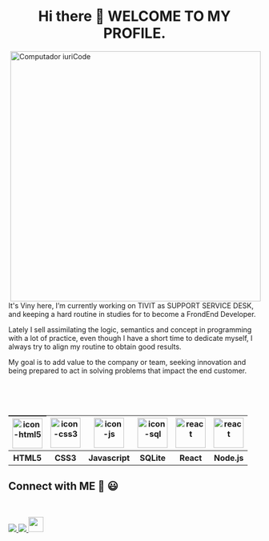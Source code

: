 <h1 align="center">Hi there 👋 WELCOME TO MY PROFILE.</h1>
<img src="https://i.ibb.co/1dSK4zz/profile-git.png" min-width="600px" max-width="600px" width="500px" align="right" alt="Computador iuriCode">

<p align="left">It's Viny here, I’m currently working on TIVIT as SUPPORT SERVICE DESK, and keeping a hard routine in studies for to become a FrondEnd Developer.
</p>

<p align="left">Lately I sell assimilating the logic, semantics and concept in programming with a lot of practice, even though I have a short time to dedicate myself, I always try to align my routine to obtain good results.</p>

<p align="left">My goal is to add value to the company or team, seeking innovation and being prepared to act in solving problems that impact the end customer.</p>
<br>
<br>
<br>
<table align="center">
        <tr>
            <th style="display:flex"><img src="https://i.ibb.co/fk0xGfg/html5.png" alt="icon-html5" width="60" height="60"></th>
            <th><img src="https://i.ibb.co/TcfYZTt/css3.png" alt="icon-css3" width="60" height="60" marginwidth="5px"></th>
            <th><img src="https://i.ibb.co/j5NtKfP/js.png" alt="icon-js" width="60" height="60" marginwidth="5px"></th>
            <th><img src="https://i.ibb.co/31P7bP9/database-sql1.png" alt="icon-sql" width="60" height="60" marginwidth="5px"></th>
            <th><img src="https://i.ibb.co/nfqvYkW/react.png" alt="react" width="60" height="60" marginwidth="5px"></th>
            <th><img src="https://i.ibb.co/dLZg9SP/node.png" alt="react" width="60" height="60" marginwidth="5px"></th>
        </tr>
        <tr>
            <th><span>HTML5</span></th>
            <th><span>CSS3</span></th>
            <th><span>Javascript</span></th>
            <th><span>SQLite</span></th>
            <th><span>React</span></th>
            <th><span>Node.js</span></th>
        </tr>
    </table>

## Connect with ME 👋 😃
<br>
<p align="left" backgroundcolor="#4d0099" width="100%">
<a href="https://www.linkedin.com/in/vinicius-batista-815983137/">
  <img src="https://hand-landing-page-curved.netlify.app/images/facebook.svg">
</a>
<a href="https://www.instagram.com/viny_batista_10/">
  <img src="https://hand-landing-page-curved.netlify.app/images/instagram.svg">
</a>
<a href="https://www.frontendmentor.io/profile/vbanety">
  <img src="https://pbs.twimg.com/profile_images/1047378912819531776/jg7V1u54_400x400.jpg" width="30" height="30">
</a>

</p>
<!--



**Vbanety/Vbanety** is a ✨ _special_ ✨ repository because its `README.md` (this file) appears on your GitHub profile.

Here are some ideas to get you started:

- 🔭 I’m currently working on ...
- 🌱 I’m currently learning ...
- 👯 I’m looking to collaborate on ...
- 🤔 I’m looking for help with ...
- 💬 Ask me about ...
- 📫 How to reach me: ...
- 😄 Pronouns: ...
- ⚡ Fun fact: ...
-->
